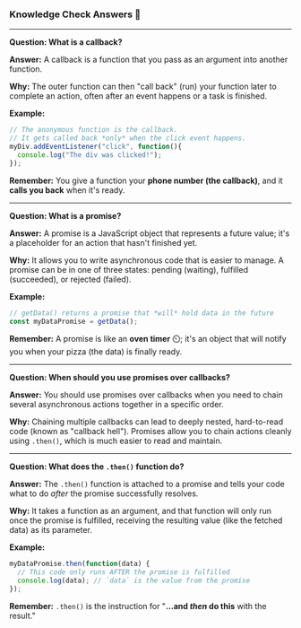 ### Knowledge Check Answers 🎯

-----

**Question: What is a callback?**

**Answer:** A callback is a function that you pass as an argument into another function.

**Why:** The outer function can then "call back" (run) your function later to complete an action, often after an event happens or a task is finished.

**Example:**

```javascript
// The anonymous function is the callback.
// It gets called back *only* when the click event happens.
myDiv.addEventListener("click", function(){
  console.log("The div was clicked!");
});
```

**Remember:** You give a function your **phone number (the callback)**, and it **calls you back** when it's ready.

-----

**Question: What is a promise?**

**Answer:** A promise is a JavaScript object that represents a future value; it's a placeholder for an action that hasn't finished yet.

**Why:** It allows you to write asynchronous code that is easier to manage. A promise can be in one of three states: pending (waiting), fulfilled (succeeded), or rejected (failed).

**Example:**

```javascript
// getData() returns a promise that *will* hold data in the future
const myDataPromise = getData();
```

**Remember:** A promise is like an **oven timer** ⏲️; it's an object that will notify you when your pizza (the data) is finally ready.

-----

**Question: When should you use promises over callbacks?**

**Answer:** You should use promises over callbacks when you need to chain several asynchronous actions together in a specific order.

**Why:** Chaining multiple callbacks can lead to deeply nested, hard-to-read code (known as "callback hell"). Promises allow you to chain actions cleanly using `.then()`, which is much easier to read and maintain.

-----

**Question: What does the `.then()` function do?**

**Answer:** The `.then()` function is attached to a promise and tells your code what to do *after* the promise successfully resolves.

**Why:** It takes a function as an argument, and that function will only run once the promise is fulfilled, receiving the resulting value (like the fetched data) as its parameter.

**Example:**

```javascript
myDataPromise.then(function(data) {
  // This code only runs AFTER the promise is fulfilled
  console.log(data); // `data` is the value from the promise
});
```

**Remember:** `.then()` is the instruction for "**...and *then* do this** with the result."